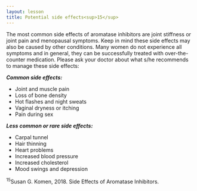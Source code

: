 ```yaml
---
layout: lesson
title: Potential side effects<sup>15</sup>
---
```

The most common side effects of aromatase inhibitors are joint stiffness or joint pain and menopausal symptoms. Keep in mind these side effects may also be caused by other conditions. Many women do not experience all symptoms and in general, they can be successfully treated with over-the-counter medication. Please ask your doctor about what s/he recommends to manage these side effects:

***Common side effects:***

* Joint and muscle pain
* Loss of bone density
* Hot flashes and night sweats
* Vaginal dryness or itching
* Pain during sex

***Less common or rare side effects:***

* Carpal tunnel
* Hair thinning
* Heart problems
* Increased blood pressure
* Increased cholesterol
* Mood swings and depression

<sup>15</sup>Susan G. Komen, 2018. Side Effects of Aromatase Inhibitors.


